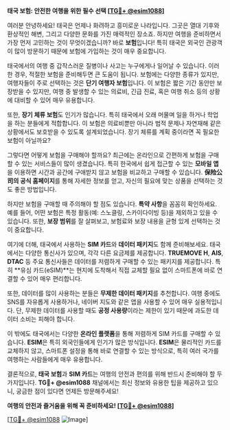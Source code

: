**태국 보험: 안전한 여행을 위한 필수 선택 [[TG💪+ @esim1088](https://t.me/s/esim1088)]**

여러분 안녕하세요! 태국은 언제나 화려하고 흥미로운 나라입니다. 그곳은 열대 기후와 환상적인 해변, 그리고 다양한 문화를 가진 매력적인 장소죠. 하지만 여행을 준비하면서 가장 먼저 고민하는 것이 무엇이겠습니까? 바로 **보험**입니다! 특히 태국은 외국인 관광객이 많이 방문하기 때문에 보험에 가입하는 것이 매우 중요합니다.

태국에서의 여행 중 갑작스러운 질병이나 사고는 누구에게나 일어날 수 있습니다. 이러한 경우, 적절한 보험을 준비해두면 큰 도움이 됩니다. 보험에는 다양한 종류가 있지만, 여행자들이 주로 선택하는 것은 **단기 여행자 보험**입니다. 이 보험은 짧은 기간 동안만 보장받을 수 있지만, 여행 중 발생할 수 있는 의료비, 긴급 진료, 혹은 여행 취소 등의 상황에 대비할 수 있어 매우 유용합니다.

또한, **장기 체류 보험**도 인기가 많습니다. 특히 태국에서 오래 머물며 일을 하거나 학업을 하는 분들에게 적합합니다. 이 보험은 의료비뿐만 아니라 법적 문제나 자연재해 같은 상황에서도 보호받을 수 있도록 설계되었습니다. 장기 체류를 계획 중이라면 꼭 필요한 보험이 아닐까요?

그렇다면 어떻게 보험을 구매해야 할까요? 최근에는 온라인으로 간편하게 보험을 구매할 수 있는 서비스들이 많이 생겼습니다. 특히 한국에서 쉽게 접근할 수 있는 **모바일 앱**을 이용하면 시간과 공간에 구애받지 않고 보험을 비교하고 구매할 수 있습니다. **保险公司의 공식 홈페이지**를 통해 자세한 정보를 얻고, 자신의 필요에 맞는 상품을 선택하는 것도 좋은 방법입니다.

하지만 보험을 구매할 때 주의해야 할 점도 있습니다. **특약 사항**을 꼼꼼히 확인하세요. 예를 들어, 어떤 보험은 특정 활동(예: 스노클링, 스카이다이빙 등)을 제외하고 있을 수 있습니다. 또한, **보장 범위**를 잘 살펴보고, 보험료와 보장 내용을 균형 있게 선택하는 것이 중요합니다.

여기에 더해, 태국에서 사용하는 **SIM 카드**와 **데이터 패키지**도 함께 준비해보세요. 태국에서는 다양한 통신사가 있으며, 각각 다른 요금제를 제공합니다. **TRUEMOVE H**, **AIS**, **DTAC** 등 주요 통신사들은 데이터를 저렴하게 구매할 수 있는 패키지를 제공합니다. 특히 **유심 카드(eSIM)**는 현지에 도착해서 직접 교체할 필요 없이 스마트폰에 바로 연결할 수 있어 매우 편리합니다.

또한, 데이터를 많이 사용하는 분들은 **무제한 데이터 패키지**를 추천합니다. 여행 중에도 SNS를 자유롭게 사용하거나, 네이버 지도와 같은 앱을 사용할 수 있어 매우 실용적입니다. 단, 무제한 데이터를 사용할 때도 **공정 사용량**이라는 제한이 있기 때문에 과도한 데이터 소비는 피해야 합니다.

이 밖에도 태국에서는 다양한 **온라인 플랫폼**을 통해 저렴하게 SIM 카드를 구매할 수 있습니다. **ESIM**은 특히 외국인들에게 인기가 많은 방식입니다. **ESIM**은 물리적인 카드를 교체하지 않고, 스마트폰 설정을 통해 바로 연결할 수 있는 방식으로, 특히 여러 국가를 여행하는 사람들에게 매우 유용합니다.

결론적으로, **태국 보험**과 **SIM 카드**는 여행의 안전과 편의를 위해 반드시 준비해야 할 두 가지입니다. **TG💪+ @esim1088** 채널에서는 최신 정보와 유용한 팁을 제공하고 있으니, 궁금한 점이 있다면 언제든 방문해주세요!

**여행의 안전과 즐거움을 위해 꼭 준비하세요! [[TG💪+ @esim1088](https://t.me/s/esim1088)]**

[[TG💪+ @esim1088](https://t.me/s/esim1088) ![Image](https://i.postimg.cc/Y0z9fWf4/image.png)]